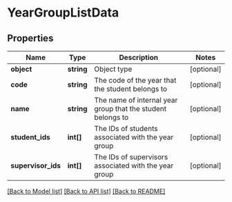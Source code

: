 # YearGroupListData

## Properties
Name | Type | Description | Notes
------------ | ------------- | ------------- | -------------
**object** | **string** | Object type | [optional] 
**code** | **string** | The code of the year that the student belongs to | [optional] 
**name** | **string** | The name of internal year group that the student belongs to | [optional] 
**student_ids** | **int[]** | The IDs of students associated with the year group | [optional] 
**supervisor_ids** | **int[]** | The IDs of supervisors associated with the year group | [optional] 

[[Back to Model list]](../README.md#documentation-for-models) [[Back to API list]](../README.md#documentation-for-api-endpoints) [[Back to README]](../README.md)



